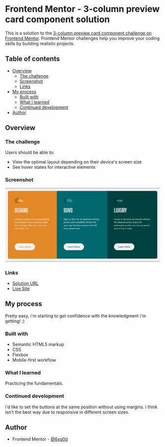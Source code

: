 # Frontend Mentor - 3-column preview card component solution

This is a solution to the [3-column preview card component challenge on Frontend Mentor](https://www.frontendmentor.io/challenges/3column-preview-card-component-pH92eAR2-). Frontend Mentor challenges help you improve your coding skills by building realistic projects. 

## Table of contents

- [Overview](#overview)
  - [The challenge](#the-challenge)
  - [Screenshot](#screenshot)
  - [Links](#links)
- [My process](#my-process)
  - [Built with](#built-with)
  - [What I learned](#what-i-learned)
  - [Continued development](#continued-development)  
- [Author](#author)

## Overview

### The challenge

Users should be able to:

- View the optimal layout depending on their device's screen size
- See hover states for interactive elements

### Screenshot

![](./Screenshot-desktop.jpg)

### Links

- [Solution URL](https://your-solution-url.com)
- [Live Site](https://6xg0d.github.io/3-column-preview-card-challenge/)

## My process

Pretty easy, i'm starting to get confidence with the knowledgment i'm getting! :)

### Built with

- Semantic HTML5 markup
- CSS
- Flexbox
- Mobile-first workflow

### What I learned

Practicing the fundamentals.

### Continued development

i'd like to set the buttons at the same position without using margins. i think isn't the best way due to responsive in different screen sizes.

## Author

- Frontend Mentor - [@6xg0d](https://www.frontendmentor.io/profile/6xg0d)
